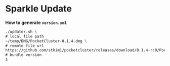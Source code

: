 # Sparkle Update

**How to generate `version.xml`**

```sh
./updater.sh \
# local file path
~/temp/DMG/PocketCluster-0.1.4.dmg \
# remote file url
https://github.com/stkim1/pocketcluster/releases/download/0.1.4-rc0/PocketCluster-0.1.4.dmg \
# bundle version
3
```
